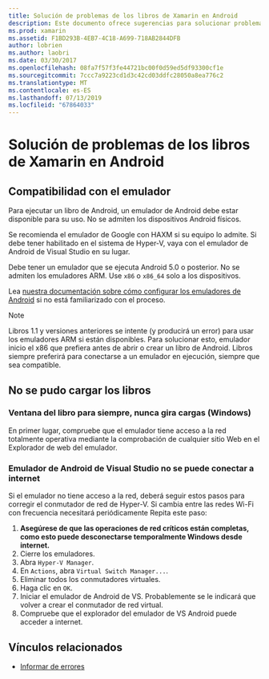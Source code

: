 ```yaml
---
title: Solución de problemas de los libros de Xamarin en Android
description: Este documento ofrece sugerencias para solucionar problemas para trabajar con libros de Xamarin en Android. Describe la compatibilidad con el emulador, que no se pudo cargar los libros y otros temas.
ms.prod: xamarin
ms.assetid: F1BD293B-4EB7-4C18-A699-718AB2844DFB
author: lobrien
ms.author: laobri
ms.date: 03/30/2017
ms.openlocfilehash: 08fa7f57f3fe44721bc00f0d59ed5df93300cf1e
ms.sourcegitcommit: 7ccc7a9223cd1d3c42cd03ddfc28050a8ea776c2
ms.translationtype: MT
ms.contentlocale: es-ES
ms.lasthandoff: 07/13/2019
ms.locfileid: "67864033"
---
```

# <a name="troubleshooting-xamarin-workbooks-on-android"></a>Solución de problemas de los libros de Xamarin en Android

## <a name="emulator-support"></a>Compatibilidad con el emulador

Para ejecutar un libro de Android, un emulador de Android debe estar disponible para su uso. No se admiten los dispositivos Android físicos.

Se recomienda el emulador de Google con HAXM si su equipo lo admite.
Si debe tener habilitado en el sistema de Hyper-V, vaya con el emulador de Android de Visual Studio en su lugar.

Debe tener un emulador que se ejecuta Android 5.0 o posterior. No se admiten los emuladores ARM. Use `x86` o `x86_64` solo a los dispositivos.

Lea [nuestra documentación sobre cómo configurar los emuladores de Android][android-emu] si no está familiarizado con el proceso.

> [!NOTE]
> Libros 1.1 y versiones anteriores se intente (y producirá un error) para usar los emuladores ARM si están disponibles. Para solucionar esto, emulador inicio el x86 que prefiera antes de abrir o crear un libro de Android. Libros siempre preferirá para conectarse a un emulador en ejecución, siempre que sea compatible.

## <a name="workbooks-wont-load"></a>No se pudo cargar los libros

### <a name="workbook-window-spins-forever-never-loads-windows"></a>Ventana del libro para siempre, nunca gira cargas (Windows)

En primer lugar, compruebe que el emulador tiene acceso a la red totalmente operativa mediante la comprobación de cualquier sitio Web en el Explorador de web del emulador.

### <a name="visual-studio-android-emulator-cannot-connect-to-the-internet"></a>Emulador de Android de Visual Studio no se puede conectar a internet

Si el emulador no tiene acceso a la red, deberá seguir estos pasos para corregir el conmutador de red de Hyper-V. Si cambia entre las redes Wi-Fi con frecuencia necesitará periódicamente Repita este paso:

1. **Asegúrese de que las operaciones de red críticos están completas, como esto puede desconectarse temporalmente Windows desde internet.**
1. Cierre los emuladores.
1. Abra `Hyper-V Manager`.
1. En `Actions`, abra `Virtual Switch Manager...`.
1. Eliminar todos los conmutadores virtuales.
1. Haga clic en `OK`.
1. Iniciar el emulador de Android de VS. Probablemente se le indicará que volver a crear el conmutador de red virtual.
1. Compruebe que el explorador del emulador de VS Android puede acceder a internet.

[android-emu]: https://developer.xamarin.com/guides/android/deployment,_testing,_and_metrics/debug-on-emulator/


## <a name="related-links"></a>Vínculos relacionados

- [Informar de errores](~/tools/workbooks/install.md#reporting-bugs)
